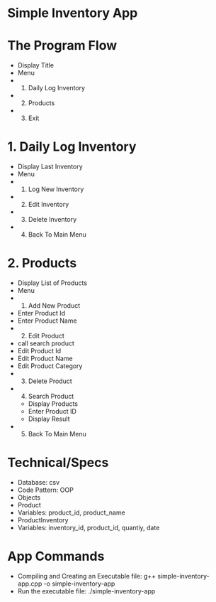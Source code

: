 # Simple Inventory App

# The Program Flow
 - Display Title
 - Menu
  - 1. Daily Log Inventory
  - 2. Products
  - 3. Exit

# 1. Daily Log Inventory
 - Display Last Inventory
 - Menu
  - 1. Log New Inventory
  - 2. Edit Inventory
  - 3. Delete Inventory
  - 4. Back To Main Menu

# 2. Products
 - Display List of Products
 - Menu
  - 1. Add New Product
   - Enter Product Id
   - Enter Product Name
  - 2. Edit Product
   - call search product
   - Edit Product Id
   - Edit Product Name
   - Edit Product Category
  - 3. Delete Product
  - 4. Search Product
    - Display Products
    - Enter Product ID
    - Display Result
  - 5. Back To Main Menu

# Technical/Specs
 - Database: csv
 - Code Pattern: OOP
 - Objects
  - Product
   - Variables: product_id, product_name
  - ProductInventory
   - Variables: inventory_id, product_id, quantiy, date

# App Commands
 - Compiling and Creating an Executable file: g++ simple-inventory-app.cpp -o simple-inventory-app
 - Run the executable file: ./simple-inventory-app

